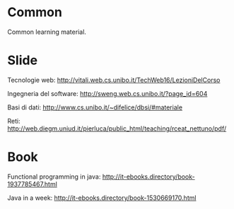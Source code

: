 # Common
Common learning material.

# Slide
Tecnologie web:          http://vitali.web.cs.unibo.it/TechWeb16/LezioniDelCorso  

Ingegneria del software: http://sweng.web.cs.unibo.it/?page_id=604  

Basi di dati:            http://www.cs.unibo.it/~difelice/dbsi/#materiale

Reti:                    http://web.diegm.uniud.it/pierluca/public_html/teaching/rceat_nettuno/pdf/



# Book
Functional programming in java:   http://it-ebooks.directory/book-1937785467.html  

Java in a week:                   http://it-ebooks.directory/book-1530669170.html  

